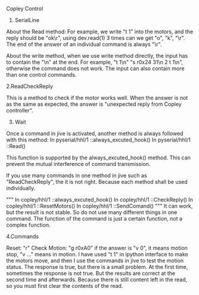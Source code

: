 Copley Control

1. SerialLine 
 
 About the Read method: For example, we write "t 1" into the motors, and the reply should be "ok\r", using dev.read(1) 3 times can we get "o", "k", "\r". The end of the answer of an individual command is always "\r".
 
 About the write method, when we use write method directly, the input has to contain the "\n" at the end. For example, "t 1\n" "s r0x24 31\n 2 t 1\n", otherwise the command does not work. The input can also contain more than one control commands.
 
 2.ReadCheckReply 
 
 This is a method to check if the motor works well. When the answer is not as the same as expected, the answer is "unexpected reply from Copley controller". 

3. Wait 

Once a command in jive is activated, another method is always followed with this method:
In  pyserial/hhl/1 ::always_excuted_hook()
In  pyserial/hhl/1 ::Read()

This function is supported by the always_excuted_hook() method. This can prevent the mutual interference of command transmission. 

If you use many commands in one method in jive such as "ReadCheckReply", the it is not right. Because each method shall be used individually. 

"""
In  copley/hhl/1 ::always_excuted_hook()
In  copley/hhl/1 ::CheckReply()
In  copley/hhl/1 ::ResetMotors()
In  copley/hhl/1 ::SendComand()
"""
It can work, but the result is not stable. So do not use many different things in one command. The function of the command is just a certain function, not a complex function.

4.Commands

Reset: "r"
Check Motion: "g r0xA0" if the answer is "v 0", it means motion stop,
"v ..." means in motion. 
I have used "t 1" in ipython interface to make the motors move, and then I use the commands in jive to test the motion status. The response is true, but there is a small problem. At the first time, sometimes the response is not true. But the results are correct at the second time and afterwards. Because there is still content left in the read, so you must first clear the contents of the read. 

